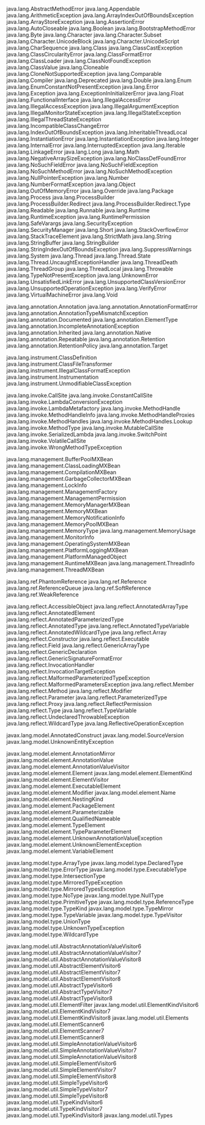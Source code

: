 
java.lang.AbstractMethodError
java.lang.Appendable
java.lang.ArithmeticException
java.lang.ArrayIndexOutOfBoundsException
java.lang.ArrayStoreException
java.lang.AssertionError
java.lang.AutoCloseable
java.lang.Boolean
java.lang.BootstrapMethodError
java.lang.Byte
java.lang.Character
java.lang.Character.Subset
java.lang.Character.UnicodeBlock
java.lang.Character.UnicodeScript
java.lang.CharSequence
java.lang.Class
java.lang.ClassCastException
java.lang.ClassCircularityError
java.lang.ClassFormatError
java.lang.ClassLoader
java.lang.ClassNotFoundException
java.lang.ClassValue
java.lang.Cloneable
java.lang.CloneNotSupportedException
java.lang.Comparable
java.lang.Compiler
java.lang.Deprecated
java.lang.Double
java.lang.Enum
java.lang.EnumConstantNotPresentException
java.lang.Error
java.lang.Exception
java.lang.ExceptionInInitializerError
java.lang.Float
java.lang.FunctionalInterface
java.lang.IllegalAccessError
java.lang.IllegalAccessException
java.lang.IllegalArgumentException
java.lang.IllegalMonitorStateException
java.lang.IllegalStateException
java.lang.IllegalThreadStateException
java.lang.IncompatibleClassChangeError
java.lang.IndexOutOfBoundsException
java.lang.InheritableThreadLocal
java.lang.InstantiationError
java.lang.InstantiationException
java.lang.Integer
java.lang.InternalError
java.lang.InterruptedException
java.lang.Iterable
java.lang.LinkageError
java.lang.Long
java.lang.Math
java.lang.NegativeArraySizeException
java.lang.NoClassDefFoundError
java.lang.NoSuchFieldError
java.lang.NoSuchFieldException
java.lang.NoSuchMethodError
java.lang.NoSuchMethodException
java.lang.NullPointerException
java.lang.Number
java.lang.NumberFormatException
java.lang.Object
java.lang.OutOfMemoryError
java.lang.Override
java.lang.Package
java.lang.Process
java.lang.ProcessBuilder
java.lang.ProcessBuilder.Redirect
java.lang.ProcessBuilder.Redirect.Type
java.lang.Readable
java.lang.Runnable
java.lang.Runtime
java.lang.RuntimeException
java.lang.RuntimePermission
java.lang.SafeVarargs
java.lang.SecurityException
java.lang.SecurityManager
java.lang.Short
java.lang.StackOverflowError
java.lang.StackTraceElement
java.lang.StrictMath
java.lang.String
java.lang.StringBuffer
java.lang.StringBuilder
java.lang.StringIndexOutOfBoundsException
java.lang.SuppressWarnings
java.lang.System
java.lang.Thread
java.lang.Thread.State
java.lang.Thread.UncaughtExceptionHandler
java.lang.ThreadDeath
java.lang.ThreadGroup
java.lang.ThreadLocal
java.lang.Throwable
java.lang.TypeNotPresentException
java.lang.UnknownError
java.lang.UnsatisfiedLinkError
java.lang.UnsupportedClassVersionError
java.lang.UnsupportedOperationException
java.lang.VerifyError
java.lang.VirtualMachineError
java.lang.Void

java.lang.annotation.Annotation
java.lang.annotation.AnnotationFormatError
java.lang.annotation.AnnotationTypeMismatchException
java.lang.annotation.Documented
java.lang.annotation.ElementType
java.lang.annotation.IncompleteAnnotationException
java.lang.annotation.Inherited
java.lang.annotation.Native
java.lang.annotation.Repeatable
java.lang.annotation.Retention
java.lang.annotation.RetentionPolicy
java.lang.annotation.Target

java.lang.instrument.ClassDefinition
java.lang.instrument.ClassFileTransformer
java.lang.instrument.IllegalClassFormatException
java.lang.instrument.Instrumentation
java.lang.instrument.UnmodifiableClassException

java.lang.invoke.CallSite
java.lang.invoke.ConstantCallSite
java.lang.invoke.LambdaConversionException
java.lang.invoke.LambdaMetafactory
java.lang.invoke.MethodHandle
java.lang.invoke.MethodHandleInfo
java.lang.invoke.MethodHandleProxies
java.lang.invoke.MethodHandles
java.lang.invoke.MethodHandles.Lookup
java.lang.invoke.MethodType
java.lang.invoke.MutableCallSite
java.lang.invoke.SerializedLambda
java.lang.invoke.SwitchPoint
java.lang.invoke.VolatileCallSite
java.lang.invoke.WrongMethodTypeException

java.lang.management.BufferPoolMXBean
java.lang.management.ClassLoadingMXBean
java.lang.management.CompilationMXBean
java.lang.management.GarbageCollectorMXBean
java.lang.management.LockInfo
java.lang.management.ManagementFactory
java.lang.management.ManagementPermission
java.lang.management.MemoryManagerMXBean
java.lang.management.MemoryMXBean
java.lang.management.MemoryNotificationInfo
java.lang.management.MemoryPoolMXBean
java.lang.management.MemoryType
java.lang.management.MemoryUsage
java.lang.management.MonitorInfo
java.lang.management.OperatingSystemMXBean
java.lang.management.PlatformLoggingMXBean
java.lang.management.PlatformManagedObject
java.lang.management.RuntimeMXBean
java.lang.management.ThreadInfo
java.lang.management.ThreadMXBean

java.lang.ref.PhantomReference
java.lang.ref.Reference
java.lang.ref.ReferenceQueue
java.lang.ref.SoftReference
java.lang.ref.WeakReference

java.lang.reflect.AccessibleObject
java.lang.reflect.AnnotatedArrayType
java.lang.reflect.AnnotatedElement
java.lang.reflect.AnnotatedParameterizedType
java.lang.reflect.AnnotatedType
java.lang.reflect.AnnotatedTypeVariable
java.lang.reflect.AnnotatedWildcardType
java.lang.reflect.Array
java.lang.reflect.Constructor
java.lang.reflect.Executable
java.lang.reflect.Field
java.lang.reflect.GenericArrayType
java.lang.reflect.GenericDeclaration
java.lang.reflect.GenericSignatureFormatError
java.lang.reflect.InvocationHandler
java.lang.reflect.InvocationTargetException
java.lang.reflect.MalformedParameterizedTypeException
java.lang.reflect.MalformedParametersException
java.lang.reflect.Member
java.lang.reflect.Method
java.lang.reflect.Modifier
java.lang.reflect.Parameter
java.lang.reflect.ParameterizedType
java.lang.reflect.Proxy
java.lang.reflect.ReflectPermission
java.lang.reflect.Type
java.lang.reflect.TypeVariable
java.lang.reflect.UndeclaredThrowableException
java.lang.reflect.WildcardType
java.lang.ReflectiveOperationException

javax.lang.model.AnnotatedConstruct
javax.lang.model.SourceVersion
javax.lang.model.UnknownEntityException

javax.lang.model.element.AnnotationMirror
javax.lang.model.element.AnnotationValue
javax.lang.model.element.AnnotationValueVisitor
javax.lang.model.element.Element
javax.lang.model.element.ElementKind
javax.lang.model.element.ElementVisitor
javax.lang.model.element.ExecutableElement
javax.lang.model.element.Modifier
javax.lang.model.element.Name
javax.lang.model.element.NestingKind
javax.lang.model.element.PackageElement
javax.lang.model.element.Parameterizable
javax.lang.model.element.QualifiedNameable
javax.lang.model.element.TypeElement
javax.lang.model.element.TypeParameterElement
javax.lang.model.element.UnknownAnnotationValueException
javax.lang.model.element.UnknownElementException
javax.lang.model.element.VariableElement

javax.lang.model.type.ArrayType
javax.lang.model.type.DeclaredType
javax.lang.model.type.ErrorType
javax.lang.model.type.ExecutableType
javax.lang.model.type.IntersectionType
javax.lang.model.type.MirroredTypeException
javax.lang.model.type.MirroredTypesException
javax.lang.model.type.NoType
javax.lang.model.type.NullType
javax.lang.model.type.PrimitiveType
javax.lang.model.type.ReferenceType
javax.lang.model.type.TypeKind
javax.lang.model.type.TypeMirror
javax.lang.model.type.TypeVariable
javax.lang.model.type.TypeVisitor
javax.lang.model.type.UnionType
javax.lang.model.type.UnknownTypeException
javax.lang.model.type.WildcardType

javax.lang.model.util.AbstractAnnotationValueVisitor6
javax.lang.model.util.AbstractAnnotationValueVisitor7
javax.lang.model.util.AbstractAnnotationValueVisitor8
javax.lang.model.util.AbstractElementVisitor6
javax.lang.model.util.AbstractElementVisitor7
javax.lang.model.util.AbstractElementVisitor8
javax.lang.model.util.AbstractTypeVisitor6
javax.lang.model.util.AbstractTypeVisitor7
javax.lang.model.util.AbstractTypeVisitor8
javax.lang.model.util.ElementFilter
javax.lang.model.util.ElementKindVisitor6
javax.lang.model.util.ElementKindVisitor7
javax.lang.model.util.ElementKindVisitor8
javax.lang.model.util.Elements
javax.lang.model.util.ElementScanner6
javax.lang.model.util.ElementScanner7
javax.lang.model.util.ElementScanner8
javax.lang.model.util.SimpleAnnotationValueVisitor6
javax.lang.model.util.SimpleAnnotationValueVisitor7
javax.lang.model.util.SimpleAnnotationValueVisitor8
javax.lang.model.util.SimpleElementVisitor6
javax.lang.model.util.SimpleElementVisitor7
javax.lang.model.util.SimpleElementVisitor8
javax.lang.model.util.SimpleTypeVisitor6
javax.lang.model.util.SimpleTypeVisitor7
javax.lang.model.util.SimpleTypeVisitor8
javax.lang.model.util.TypeKindVisitor6
javax.lang.model.util.TypeKindVisitor7
javax.lang.model.util.TypeKindVisitor8
javax.lang.model.util.Types


























